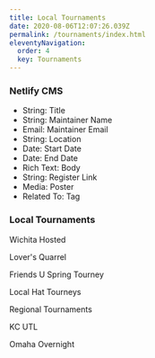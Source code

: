 ```yaml
---
title: Local Tournaments
date: 2020-08-06T12:07:26.039Z
permalink: /tournaments/index.html
eleventyNavigation:
  order: 4
  key: Tournaments
---
```

### Netlify CMS
 - String: Title
 - String: Maintainer Name
 - Email: Maintainer Email
 - String: Location
 - Date: Start Date
 - Date: End Date
 - Rich Text: Body
 - String: Register Link
 - Media: Poster
 - Related To: Tag


### Local Tournaments

Wichita Hosted

Lover's Quarrel

Friends U Spring Tourney

Local Hat Tourneys

Regional Tournaments

KC UTL

‎Omaha Overnight
